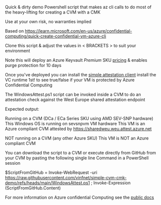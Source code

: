 Quick & dirty demo Powershell script that makes az cli calls to do most of the heavy-lifting for creating a CVM with a CMK

Use at your own risk, no warranties implied

Based on https://learn.microsoft.com/en-us/azure/confidential-computing/quick-create-confidential-vm-azure-cli 

Clone this script & adjust the values in < BRACKETS > to suit your environment

Note this will deploy an Azure Keyvault *Premium* SKU [pricing](https://azure.microsoft.com/en-gb/pricing/details/key-vault/#pricing) & enables purge protection for 10 days

Once you've deployed you can install the [simple attestation client](https://github.com/Azure/confidential-computing-cvm-guest-attestation/blob/main/cvm-platform-checker-exe/README.md) install the VC runtime 1st! to see true/false if your VM is protected by Azure Confidential Computing

The WindowsAttest.ps1 script can be invoked inside a CVM to do an attestation check against the West Europe shared attestation endpoint

Expected output:

Running on a CVM (DCa / ECa Series SKU using AMD SEV-SNP hardware)
    This  Windows  OS is running on  sevsnpvm VM hardware
    This VM is an Azure compliant CVM attested by  https://sharedweu.weu.attest.azure.net

NOT running on a CVM (any other Azure SKU)
    This VM is NOT an Azure compliant CVM


You can download the script to a CVM or execute directly from GitHub from your CVM by pasting the following single line Command in a PowerShell session

$ScriptFromGitHub = Invoke-WebRequest -uri https://raw.githubusercontent.com/vinfnet/simple-cvm-cmk-demo/refs/heads/main/WindowsAttest.ps1 ; Invoke-Expression $($ScriptFromGitHub.Content)

For more information on Azure confidential Computing see the [public docs](https//aka.ms/accdocs)
